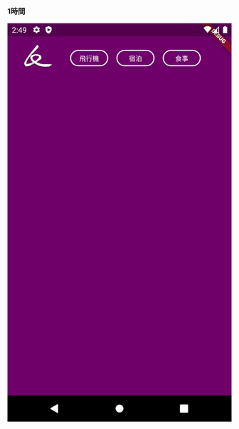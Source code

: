 ### 1時間
![picture 1](../作業記録/8d0765e1ca779a8f9b38bc79ef3ebd51a923f6e26c77d2c96289195f44d2b69f.png)  
